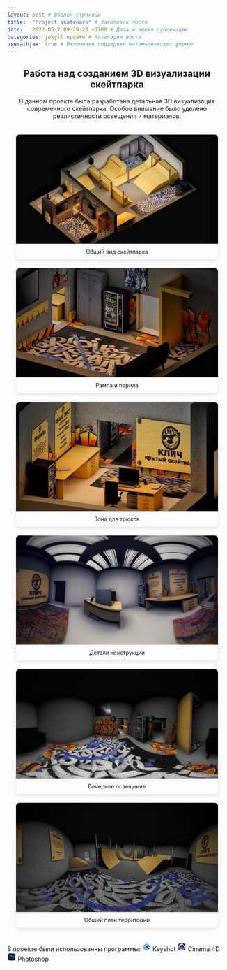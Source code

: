 ```yaml
---
layout: post # Шаблон страницы
title:  "Project skatepark" # Заголовок поста
date:   2022-05-7 09:29:20 +0700 # Дата и время публикации
categories: jekyll update # Категории поста
usemathjax: true # Включение поддержки математических формул
---
```



<div style="text-align: center;">
<h2>Работа над созданием 3D визуализации скейтпарка</h2>

<p>В данном проекте была разработана детальная 3D визуализация современного скейтпарка. 
Особое внимание было уделено реалистичности освещения и материалов.</p>
</div>

<div class="gallery">
  <figure>
    <img src="/assets\img\skatepark/1.jpg" alt="Общий вид скейтпарка" class="zoomable" onclick="openModal(this)">
    <figcaption>Общий вид скейтпарка</figcaption>
  </figure>

  <figure>
    <img src="/assets\img\skatepark/2.jpg" alt="Рампа и перила" class="zoomable" onclick="openModal(this)">
    <figcaption>Рампа и перила</figcaption>
  </figure>

  <figure>
    <img src="/assets\img\skatepark/3.jpg" alt="Зона для трюков" class="zoomable" onclick="openModal(this)">
    <figcaption>Зона для трюков</figcaption>
  </figure>

  <figure>
    <img src="/assets\img\skatepark/4.jpg" alt="Детали конструкции" class="zoomable" onclick="openModal(this)">
    <figcaption>Детали конструкции</figcaption>
  </figure>

  <figure>
    <img src="/assets\img\skatepark/5.jpg" alt="Вечернее освещение" class="zoomable" onclick="openModal(this)">
    <figcaption>Вечернее освещение</figcaption>
  </figure>

  <figure>
    <img src="/assets\img\skatepark/6.jpg" alt="Общий план территории" class="zoomable" onclick="openModal(this)">
    <figcaption>Общий план территории</figcaption>
  </figure>
</div>

<!-- Модальное окно для увеличенного изображения -->
<div id="imageModal" class="modal">
  <span class="close" onclick="closeModal()">&times;</span>
  <img class="modal-content" id="modalImage">
</div>

<style>
.gallery {
  display: grid;
  grid-template-columns: repeat(auto-fit, minmax(300px, 1fr));
  gap: 20px;
  padding: 20px;
}

.gallery figure {
  margin: 0;
  position: relative;
  overflow: hidden;
  border-radius: 8px;
  box-shadow: 0 4px 8px rgba(0,0,0,0.1);
  transition: transform 0.3s ease;
}

.gallery figure:hover {
  transform: translateY(-5px);
}

.gallery img {
  width: 100%;
  height: 250px;
  object-fit: cover;
  display: block;
}

.gallery figcaption {
  padding: 10px;
  text-align: center;
  background: var(--background-color);
  font-size: 0.9em;
  color: var(--text-color);
  border-top: 1px solid rgba(0,0,0,0.1);
}
</style>

<style>
.modal {
  display: none;
  position: fixed;
  z-index: 999;
  padding: 0;
  left: 0;
  top: 0;
  width: 100%;
  height: 100%;
  background-color: rgba(0,0,0,0.9);
  cursor: pointer;
}

.modal-content {
  margin: auto;
  display: block;
  width: 100%;
  height: 100%;
  object-fit: contain;
  padding: 20px;
}

.close {
  position: fixed;
  color: #f1f1f1;
  font-size: 40px;
  font-weight: bold;
  cursor: pointer;
  z-index: 1000;
}

/* Медиа-запрос для мобильных устройств */
@media screen and (max-width: 768px) {
  .close {
    bottom: 20px;
    left: 50%;
    transform: translateX(-50%);
  }
}

/* Медиа-запрос для ПК */
@media screen and (min-width: 769px) {
  .close {
    right: 35px;
    top: 15px;
  }
}

.zoomable {
  cursor: pointer;
}
</style>

<script>
function openModal(img) {
  var modal = document.getElementById("imageModal");
  var modalImg = document.getElementById("modalImage");
  modal.style.display = "block";
  modalImg.src = img.src;
}

function closeModal() {
  document.getElementById("imageModal").style.display = "none";
}

/* Добавляем обработчик клика на модальное окно */
document.getElementById("imageModal").addEventListener("click", function(e) {
  if (e.target !== document.getElementById("modalImage")) {
    closeModal();
  }
});
</script>

В проекте были использованны программы:
<img src="/assets/img/icon/keyshot.png" alt="keyshot icon" style="width:20px;"> Keyshot
<img src="/assets/img/icon/cinema4d.png" alt="cinema4d icon" style="width:20px;"> Cinema 4D 
<img src="/assets/img/icon/photoshop.png" alt="photoshop icon" style="width:20px;"> Photoshop
